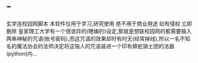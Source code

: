 # -
玄学连校园网脚本
本软件仅用于学习,研究使用 绝不用于商业用途
如有侵权 立即删除
皇家理工大学有一个很诡异的(瞎编的)设定,那就是想联校园网的都需要输入两串神秘的咒语(账号密码),而这咒语的效果却时有时无(经常掉线),所以一名不知名的魔法协会的法师决定将这恼人的咒语装进一个印有蟒蛇骑士团的法器(python)内...

